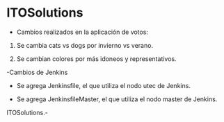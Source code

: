 # ITOSolutions

 - Cambios realizados en la aplicación de votos:
 
 1. Se cambia cats vs dogs por invierno vs verano.
 
 2. Se cambian colores por más idoneos y representativos.
 
 -Cambios de Jenkins
 
 - Se agrega Jenkinsfile, el que utiliza el nodo utec de Jenkins.
 
 - Se agrega JenkinsfileMaster, el que utiliza el nodo master de Jenkins.

ITOSolutions.-
